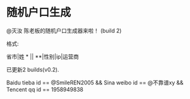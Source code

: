# 随机户口生成
@灭汝 陈老板的随机户口生成器来啦！ (build 2)

格式:

省市|姓 * || **|性别|ip|运营商

已更新2 builds(v0.2).

Baidu tieba id == @SmileREN2005 && Sina weibo id == @不靠谱xy && Tencent qq id == 1958949838
